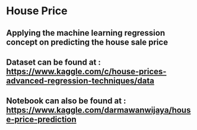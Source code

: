 # House Price

## Applying the machine learning regression concept on predicting the house sale price
## Dataset can be found at : https://www.kaggle.com/c/house-prices-advanced-regression-techniques/data
## Notebook can also be found at : https://www.kaggle.com/darmawanwijaya/house-price-prediction

